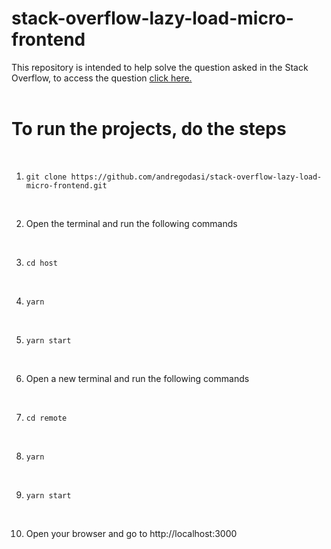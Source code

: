 # stack-overflow-lazy-load-micro-frontend

This repository is intended to help solve the question asked in the Stack Overflow, to access the question [click here.](https://stackoverflow.com/questions/72032876/react-lazy-not-working-when-consuming-micro-frontend-with-webpack-5-and-plugin-m)
<br>
<br>
# To run the projects, do the steps
<br>

1. ```git clone https://github.com/andregodasi/stack-overflow-lazy-load-micro-frontend.git```
<br>

2. Open the terminal and run the following commands
<br>

3. ```cd host```
<br>

4. ```yarn```
<br>

5. ```yarn start```
<br>

6. Open a new terminal and run the following commands
<br>

7. ```cd remote```
<br>

8. ```yarn```
<br>

9. ```yarn start```
<br>

10. Open your browser and go to http://localhost:3000
<br>